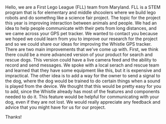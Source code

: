 Hello, we are a First Lego League (FLL) team from Maryland. FLL is a STEM program that is for elementary and middle shcoolers where we build lego robots and do somethng like a science fair project. The topic for the project this year is improving interaction between animals and people. We had an idea to help people communicate with their pets from long distances, and we came across your GPS pet tracker. We wanted to contact you because we hoped we could learn from you to improve our research for the project and so we could share our ideas for improving the Whistle GPS tracker. There are two main improvements that we've come up with. First, we think there could be a more advanced version of your product for search and rescue dogs. This version could have a live camera feed and the ability to record and send messages. We spoke with a local serach and rescue team and learned that they have some equipment like this, but it is expensive and impractical. The other idea is to add a way for the owner to send a signal to the dog, where the dog would be trained to do certain things when a sound is played from the device. We thought that this would be pretty easy for you to add, since the Whistle already has most of the features and components needed to do it. This feature would be helpful for communicating with your dog, even if they are not lost. We would really appreciate any feedback and advice that you might have for us for our project.

Thanks!

